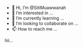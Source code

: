 - 👋 Hi, I’m @SitiMuawwanah
- 👀 I’m interested in ...
- 🌱 I’m currently learning ...
- 💞️ I’m looking to collaborate on ...
- 📫 How to reach me ...

<!---
SitiMuawwanah/SitiMuawwanah is a ✨ special ✨ repository because its `README.md` (this file) appears on your GitHub profile.
You can click the Preview link to take a look at your changes.
--->
hii...
